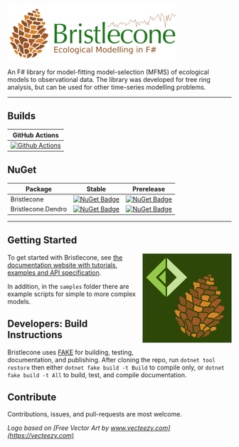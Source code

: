 <img style="width:27em" src="docs/img/logo-wide.png" alt="Bristlecone logo" />

An F# library for model-fitting model-selection (MFMS) of ecological models to observational data. The library was developed for tree ring analysis, but can be used for other time-series modelling problems.

---

## Builds

GitHub Actions |
:---: |
[![Github Actions](https://github.com/AndrewIOM/bristlecone/actions/workflows/push.yml/badge.svg?branch=master)](https://github.com/AndrewIOM/bristlecone/actions/workflows/push.yml) |

## NuGet 

Package | Stable | Prerelease
--- | --- | ---
Bristlecone | [![NuGet Badge](https://buildstats.info/nuget/bristlecone)](https://www.nuget.org/packages/bristlecone/) | [![NuGet Badge](https://buildstats.info/nuget/bristlecone?includePreReleases=true)](https://www.nuget.org/packages/bristlecone/)
Bristlecone.Dendro | [![NuGet Badge](https://buildstats.info/nuget/bristlecone.dendro)](https://www.nuget.org/packages/bristlecone.dendro/) | [![NuGet Badge](https://buildstats.info/nuget/bristlecone.dendro?includePreReleases=true)](https://www.nuget.org/packages/bristlecone.dendro/)

---

Getting Started
----------------

<img align="right" style="padding:0 0 1em 1em" src="docs/img/logo.png" alt="Bristlecone logo" />

To get started with Bristlecone, see [the documentation website with tutorials, examples and API specification](https://andrewiom.github.io/bristlecone).

In addition, in the `samples` folder there are example scripts for simple to more complex models.

Developers: Build Instructions
----------------

Bristlecone uses [FAKE](https://fake.build) for building, testing, documentation, and publishing. After cloning the repo, run ``dotnet tool restore`` then either ``dotnet fake build -t Build`` to compile only, or ``dotnet fake build -t All`` to build, test, and compile documentation.

Contribute
----------------

Contributions, issues, and pull-requests are most welcome.


*Logo based on [Free Vector Art by www.vecteezy.com](https://vecteezy.com)*
